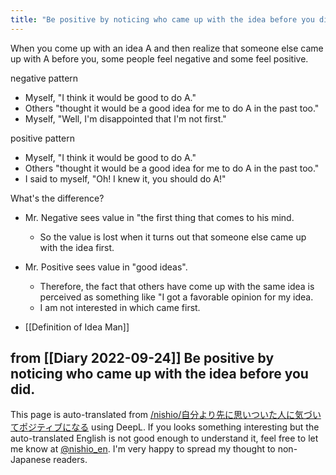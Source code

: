 ```yaml
---
title: "Be positive by noticing who came up with the idea before you did."
---
```


When you come up with an idea A and then realize that someone else came up with A before you, some people feel negative and some feel positive.

negative pattern
- Myself, "I think it would be good to do A."
- Others "thought it would be a good idea for me to do A in the past too."
- Myself, "Well, I'm disappointed that I'm not first."

positive pattern
- Myself, "I think it would be good to do A."
- Others "thought it would be a good idea for me to do A in the past too."
- I said to myself, "Oh! I knew it, you should do A!"

What's the difference?
- Mr. Negative sees value in "the first thing that comes to his mind.
    - So the value is lost when it turns out that someone else came up with the idea first.
- Mr. Positive sees value in "good ideas".
    - Therefore, the fact that others have come up with the same idea is perceived as something like "I got a favorable opinion for my idea.
    - I am not interested in which came first.

- [[Definition of Idea Man]]

from  [[Diary 2022-09-24]]
Be positive by noticing who came up with the idea before you did.
---
This page is auto-translated from [/nishio/自分より先に思いついた人に気づいてポジティブになる](https://scrapbox.io/nishio/自分より先に思いついた人に気づいてポジティブになる) using DeepL. If you looks something interesting but the auto-translated English is not good enough to understand it, feel free to let me know at [@nishio_en](https://twitter.com/nishio_en). I'm very happy to spread my thought to non-Japanese readers.